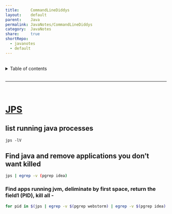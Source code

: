 ```yaml
---  
title:     CommandLineDiddys            
layout:    default            
parent:    Java            
permalink: JavaNotes/CommandLineDiddys            
category:  JavaNotes            
share:     true            
shortRepo:          
  - javanotes          
  - default            
---  
```

  
  
<br/>          
  
<details markdown="block">                
<summary>                
Table of contents                
</summary>                
{: .text-delta }                
1. TOC                
{:toc}                
</details>                
  
<br/>                
  
***                
  
<br/>                
  
# [JPS]( https://docs.oracle.com/en/java/javase/17/docs/specs/man/jps.html  )
  
## list running java processes 
```shell
jps -lV  
```
  
## Find java and remove applications you don’t want killed  
  
```bash          
jps | egrep -v (pgrep idea)          
```          
  
### Find apps running jvm, deliminate by first space, return the field1 (PID), kill all -  
  
```bash          
for pid in $(jps | egrep -v $(pgrep webstorm) | egrep -v $(pgrep idea)| egrep -v $(pgrep jps) | cut -d' ' -f1); do kill -9 $pid; done          
```
